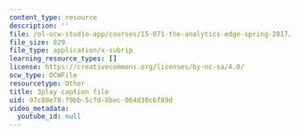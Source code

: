 ```yaml
---
content_type: resource
description: ''
file: /ol-ocw-studio-app/courses/15-071-the-analytics-edge-spring-2017/97c88e78f9bb5c7d8bec064d30c6f89d_VDtL2g9Viik.vtt
file_size: 829
file_type: application/x-subrip
learning_resource_types: []
license: https://creativecommons.org/licenses/by-nc-sa/4.0/
ocw_type: OCWFile
resourcetype: Other
title: 3play caption file
uid: 97c88e78-f9bb-5c7d-8bec-064d30c6f89d
video_metadata:
  youtube_id: null
---
```

